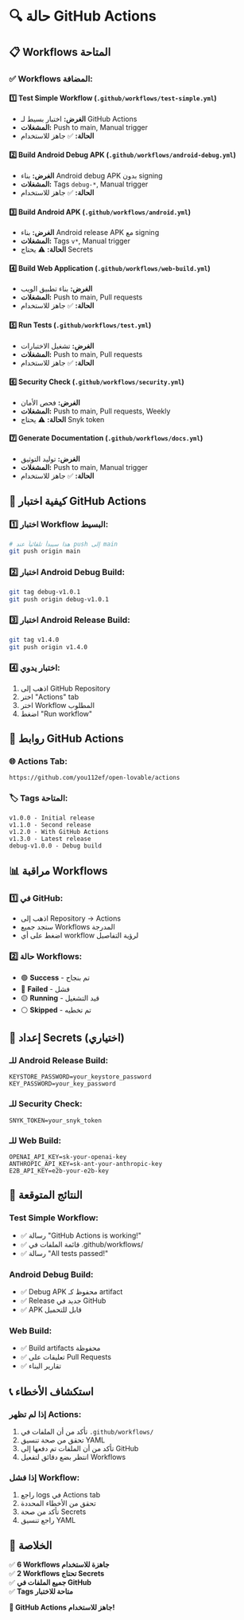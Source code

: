 # 🔍 حالة GitHub Actions

## 📋 Workflows المتاحة

### ✅ **Workflows المضافة:**

#### 1️⃣ **Test Simple Workflow** (`.github/workflows/test-simple.yml`)
- **الغرض:** اختبار بسيط لـ GitHub Actions
- **المشغلات:** Push to main, Manual trigger
- **الحالة:** ✅ جاهز للاستخدام

#### 2️⃣ **Build Android Debug APK** (`.github/workflows/android-debug.yml`)
- **الغرض:** بناء Android debug APK بدون signing
- **المشغلات:** Tags `debug-*`, Manual trigger
- **الحالة:** ✅ جاهز للاستخدام

#### 3️⃣ **Build Android APK** (`.github/workflows/android.yml`)
- **الغرض:** بناء Android release APK مع signing
- **المشغلات:** Tags `v*`, Manual trigger
- **الحالة:** ⚠️ يحتاج Secrets

#### 4️⃣ **Build Web Application** (`.github/workflows/web-build.yml`)
- **الغرض:** بناء تطبيق الويب
- **المشغلات:** Push to main, Pull requests
- **الحالة:** ✅ جاهز للاستخدام

#### 5️⃣ **Run Tests** (`.github/workflows/test.yml`)
- **الغرض:** تشغيل الاختبارات
- **المشغلات:** Push to main, Pull requests
- **الحالة:** ✅ جاهز للاستخدام

#### 6️⃣ **Security Check** (`.github/workflows/security.yml`)
- **الغرض:** فحص الأمان
- **المشغلات:** Push to main, Pull requests, Weekly
- **الحالة:** ⚠️ يحتاج Snyk token

#### 7️⃣ **Generate Documentation** (`.github/workflows/docs.yml`)
- **الغرض:** توليد التوثيق
- **المشغلات:** Push to main, Manual trigger
- **الحالة:** ✅ جاهز للاستخدام

## 🚀 كيفية اختبار GitHub Actions

### 1️⃣ **اختبار Workflow البسيط:**
```bash
# هذا سيبدأ تلقائياً عند push إلى main
git push origin main
```

### 2️⃣ **اختبار Android Debug Build:**
```bash
git tag debug-v1.0.1
git push origin debug-v1.0.1
```

### 3️⃣ **اختبار Android Release Build:**
```bash
git tag v1.4.0
git push origin v1.4.0
```

### 4️⃣ **اختبار يدوي:**
1. اذهب إلى GitHub Repository
2. اختر "Actions" tab
3. اختر Workflow المطلوب
4. اضغط "Run workflow"

## 🔗 روابط GitHub Actions

### 🌐 **Actions Tab:**
```
https://github.com/you112ef/open-lovable/actions
```

### 🏷️ **Tags المتاحة:**
```
v1.0.0 - Initial release
v1.1.0 - Second release
v1.2.0 - With GitHub Actions
v1.3.0 - Latest release
debug-v1.0.0 - Debug build
```

## 📊 مراقبة Workflows

### 1️⃣ **في GitHub:**
- اذهب إلى Repository → Actions
- ستجد جميع Workflows المدرجة
- اضغط على أي workflow لرؤية التفاصيل

### 2️⃣ **حالة Workflows:**
- 🟢 **Success** - تم بنجاح
- 🔴 **Failed** - فشل
- 🟡 **Running** - قيد التشغيل
- ⚪ **Skipped** - تم تخطيه

## 🔧 إعداد Secrets (اختياري)

### **للـ Android Release Build:**
```env
KEYSTORE_PASSWORD=your_keystore_password
KEY_PASSWORD=your_key_password
```

### **للـ Security Check:**
```env
SNYK_TOKEN=your_snyk_token
```

### **للـ Web Build:**
```env
OPENAI_API_KEY=sk-your-openai-key
ANTHROPIC_API_KEY=sk-ant-your-anthropic-key
E2B_API_KEY=e2b-your-e2b-key
```

## 🎯 النتائج المتوقعة

### **Test Simple Workflow:**
- ✅ رسالة "GitHub Actions is working!"
- ✅ قائمة الملفات في .github/workflows/
- ✅ رسالة "All tests passed!"

### **Android Debug Build:**
- ✅ Debug APK محفوظ كـ artifact
- ✅ Release جديد في GitHub
- ✅ APK قابل للتحميل

### **Web Build:**
- ✅ Build artifacts محفوظة
- ✅ تعليقات على Pull Requests
- ✅ تقارير البناء

## 📞 استكشاف الأخطاء

### **إذا لم تظهر Actions:**
1. تأكد من أن الملفات في `.github/workflows/`
2. تحقق من صحة تنسيق YAML
3. تأكد من أن الملفات تم دفعها إلى GitHub
4. انتظر بضع دقائق لتفعيل Workflows

### **إذا فشل Workflow:**
1. راجع logs في Actions tab
2. تحقق من الأخطاء المحددة
3. تأكد من صحة Secrets
4. راجع تنسيق YAML

## 🎉 الخلاصة

✅ **6 Workflows جاهزة للاستخدام**  
✅ **2 Workflows تحتاج Secrets**  
✅ **جميع الملفات في GitHub**  
✅ **Tags متاحة للاختبار**  

**🚀 GitHub Actions جاهز للاستخدام!**